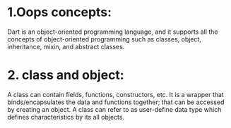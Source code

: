 # 1.Oops concepts:
Dart is an object-oriented programming language, and it supports all the concepts of object-oriented programming such as classes, object, inheritance, mixin, and abstract classes.



# 2. class and object:
A class can contain fields, functions, constructors, etc. It is a wrapper that binds/encapsulates the data and functions together; that can be accessed by creating an object. A class can refer to as user-define data type which defines characteristics by its all objects.




